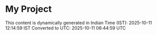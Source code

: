 # My Project

This content is dynamically generated in Indian Time (IST): 2025-10-11 12:14:59 IST
Converted to UTC: 2025-10-11 06:44:59 UTC
